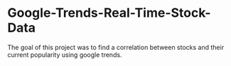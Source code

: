 # Google-Trends-Real-Time-Stock-Data
The goal of this project was to find a correlation between stocks and their current popularity using google trends. 

